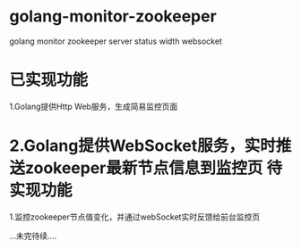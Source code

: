 golang-monitor-zookeeper
===================
golang monitor zookeeper server status width  websocket

已实现功能
==================================================
1.Golang提供Http Web服务，生成简易监控页面

2.Golang提供WebSocket服务，实时推送zookeeper最新节点信息到监控页
待实现功能
==================================================
1.监控zookeeper节点值变化，并通过webSocket实时反馈给前台监控页

...未完待续....
